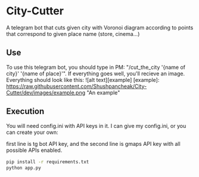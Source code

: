 # City-Cutter
A telegram bot that cuts given city with Voronoi diagram according to points that correspond to given place name (store, cinema...)

## Use
To use this telegram bot, you should type in PM: "/cut_the_city '{name of city}' '{name of place}'".
If everything goes well, you'll recieve an image. Everything should look like this:
![alt text][example]
[example]: https://raw.githubusercontent.com/Shushpancheak/City-Cutter/dev/images/example.png "An example"

## Execution
You will need config.ini with API keys in it.
I can give my config.ini, or you can create your own:

first line is tg bot API key,
and the second line is gmaps API key with all possible APIs enabled.

```bash
pip install -r requirements.txt
python app.py
```
